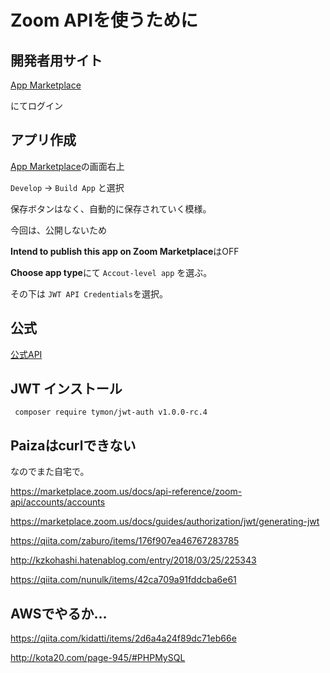 # Zoom APIを使うために

## 開発者用サイト

[App Marketplace](https://marketplace.zoom.us/)

にてログイン

## アプリ作成

[App Marketplace](https://marketplace.zoom.us/)の画面右上

```Develop``` -> ```Build App``` と選択

保存ボタンはなく、自動的に保存されていく模様。

今回は、公開しないため

**Intend to publish this app on Zoom Marketplace**はOFF

**Choose app type**にて ``` Accout-level app ``` を選ぶ。

その下は ``` JWT API Credentials ```を選択。

## 公式
[公式API](https://marketplace.zoom.us/docs/guides/about-marketplace/zoom-developer-tools)

## JWT インストール

```  composer require tymon/jwt-auth v1.0.0-rc.4 ```

## Paizaはcurlできない

なのでまた自宅で。

https://marketplace.zoom.us/docs/api-reference/zoom-api/accounts/accounts

https://marketplace.zoom.us/docs/guides/authorization/jwt/generating-jwt

https://qiita.com/zaburo/items/176f907ea46767283785

http://kzkohashi.hatenablog.com/entry/2018/03/25/225343

https://qiita.com/nunulk/items/42ca709a91fddcba6e61

## AWSでやるか…

https://qiita.com/kidatti/items/2d6a4a24f89dc71eb66e

http://kota20.com/page-945/#PHPMySQL